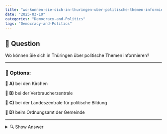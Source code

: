 ```yaml
---
title: "wo-konnen-sie-sich-in-thuringen-uber-politische-themen-informieren"
date: "2025-03-10"
categories: "Democracy-and-Politics"
tags: "Democracy-and-Politics"
---
```


## 📌 **Question**

Wo können Sie sich in Thüringen über politische Themen informieren?



---

### 📝 **Options:**

🔘 **A)** bei den Kirchen

🔘 **B)** bei der Verbraucherzentrale

🔘 **C)** bei der Landeszentrale für politische Bildung

🔘 **D)** beim Ordnungsamt der Gemeinde

---

<details>
  <summary>🔍 Show Answer</summary>

  <p>
💡  <b>Correct Answer:</b>  c
  </p>
  <p>
    📖<b>Explanation:</b>
    In Thüringen gibt es verschiedene Anlaufstellen, um sich über politische Themen zu informieren. Die **Landeszentrale für politische Bildung** bietet umfassende Materialien und Veranstaltungen zur politischen Bildung an. Zusätzlich können lokale Behörden wie das **Ordnungsamt** Einblicke in kommunale Regelungen geben. Zwar engagieren sich auch Kirchen gesellschaftlich, jedoch konzentrieren sie sich meist nicht primär auf politische Bildung. Die **Verbraucherzentrale** informiert vor allem über Verbraucherrechte und -schutz, weniger über allgemeine politische Themen. Diese Vielfalt ermöglicht es den Bürgern, je nach Interesse und Bedarf passende Informationsquellen zu nutzen.
  </p>
</details>
